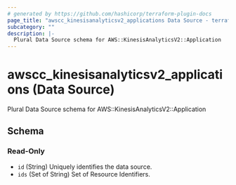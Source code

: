 ```yaml
---
# generated by https://github.com/hashicorp/terraform-plugin-docs
page_title: "awscc_kinesisanalyticsv2_applications Data Source - terraform-provider-awscc"
subcategory: ""
description: |-
  Plural Data Source schema for AWS::KinesisAnalyticsV2::Application
---
```


# awscc_kinesisanalyticsv2_applications (Data Source)

Plural Data Source schema for AWS::KinesisAnalyticsV2::Application



<!-- schema generated by tfplugindocs -->
## Schema

### Read-Only

- `id` (String) Uniquely identifies the data source.
- `ids` (Set of String) Set of Resource Identifiers.
